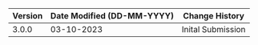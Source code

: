 | **Version** | **Date Modified (DD-MM-YYYY)** | **Change History**                          |
|-------------|--------------------------------|---------------------------------------------|
| 3.0.0       | 03-10-2023                     | Inital Submission
